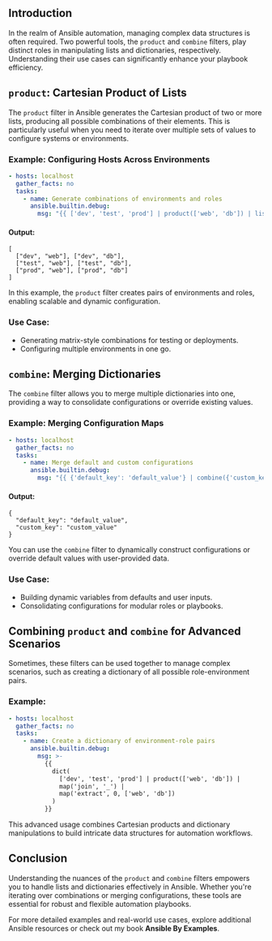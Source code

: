## Introduction

In the realm of Ansible automation, managing complex data structures is often required. Two powerful tools, the `product` and `combine` filters, play distinct roles in manipulating lists and dictionaries, respectively. Understanding their use cases can significantly enhance your playbook efficiency.

## `product`: Cartesian Product of Lists

The `product` filter in Ansible generates the Cartesian product of two or more lists, producing all possible combinations of their elements. This is particularly useful when you need to iterate over multiple sets of values to configure systems or environments.

### Example: Configuring Hosts Across Environments

```yaml
- hosts: localhost
  gather_facts: no
  tasks:
    - name: Generate combinations of environments and roles
      ansible.builtin.debug:
        msg: "{{ ['dev', 'test', 'prod'] | product(['web', 'db']) | list }}"
```

#### Output:
```plaintext
[
  ["dev", "web"], ["dev", "db"],
  ["test", "web"], ["test", "db"],
  ["prod", "web"], ["prod", "db"]
]
```

In this example, the `product` filter creates pairs of environments and roles, enabling scalable and dynamic configuration.

### Use Case:
- Generating matrix-style combinations for testing or deployments.
- Configuring multiple environments in one go.

## `combine`: Merging Dictionaries

The `combine` filter allows you to merge multiple dictionaries into one, providing a way to consolidate configurations or override existing values.

### Example: Merging Configuration Maps

```yaml
- hosts: localhost
  gather_facts: no
  tasks:
    - name: Merge default and custom configurations
      ansible.builtin.debug:
        msg: "{{ {'default_key': 'default_value'} | combine({'custom_key': 'custom_value'}) }}"
```

#### Output:
```plaintext
{
  "default_key": "default_value",
  "custom_key": "custom_value"
}
```

You can use the `combine` filter to dynamically construct configurations or override default values with user-provided data.

### Use Case:
- Building dynamic variables from defaults and user inputs.
- Consolidating configurations for modular roles or playbooks.

## Combining `product` and `combine` for Advanced Scenarios

Sometimes, these filters can be used together to manage complex scenarios, such as creating a dictionary of all possible role-environment pairs.

### Example:

```yaml
- hosts: localhost
  gather_facts: no
  tasks:
    - name: Create a dictionary of environment-role pairs
      ansible.builtin.debug:
        msg: >-
          {{
            dict(
              ['dev', 'test', 'prod'] | product(['web', 'db']) |
              map('join', '_') |
              map('extract', 0, ['web', 'db'])
            )
          }}
```

This advanced usage combines Cartesian products and dictionary manipulations to build intricate data structures for automation workflows.

## Conclusion

Understanding the nuances of the `product` and `combine` filters empowers you to handle lists and dictionaries effectively in Ansible. Whether you're iterating over combinations or merging configurations, these tools are essential for robust and flexible automation playbooks.

For more detailed examples and real-world use cases, explore additional Ansible resources or check out my book **Ansible By Examples**.